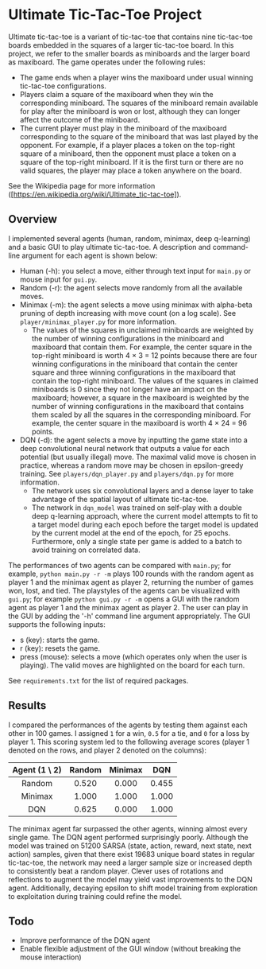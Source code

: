# Ultimate Tic-Tac-Toe Project
Ultimate tic-tac-toe is a variant of tic-tac-toe that contains nine tic-tac-toe boards embedded in the squares of a larger tic-tac-toe board. 
In this project, we refer to the smaller boards as miniboards and the larger board as maxiboard.
The game operates under the following rules:

* The game ends when a player wins the maxiboard under usual winning tic-tac-toe configurations.
* Players claim a square of the maxiboard when they win the corresponding miniboard. The squares of the miniboard remain available for play after the miniboard is won or lost, 
although they can longer affect the outcome of the miniboard.
* The current player must play in the miniboard of the maxiboard corresponding to the square of the miniboard that was last played by the opponent. 
For example, if a player places a token on the top-right square of a miniboard, then the opponent must place a token on a square of the top-right miniboard. 
If it is the first turn or there are no valid squares, the player may place a token anywhere on the board.

See the Wikipedia page for more information ([https://en.wikipedia.org/wiki/Ultimate_tic-tac-toe]).

## Overview
I implemented several agents (human, random, minimax, deep q-learning) and a basic GUI to play ultimate tic-tac-toe. 
A description and command-line argument for each agent is shown below:

* Human (-h): you select a move, either through text input for `main.py` or mouse input for `gui.py`.
* Random (-r): the agent selects move randomly from all the available moves.
* Minimax (-m): the agent selects a move using minimax with alpha-beta pruning of depth increasing with move count (on a log scale). 
See `player/minimax_player.py` for more information.
    * The values of the squares in unclaimed miniboards are weighted by the number of winning configurations in the miniboard and maxiboard that contain them. 
    For example, the center square in the top-right miniboard is worth 4 &times; 3 = 12 points 
    because there are four winning configurations in the miniboard that contain the center square 
    and three winning configurations in the maxiboard that contain the top-right miniboard. 
    The values of the squares in claimed miniboards is 0 since they not longer have an impact on the maxiboard; 
    however, a square in the maxiboard is weighted by the number of winning configurations in the maxiboard that contains them 
    scaled by all the squares in the corresponding miniboard. For example, the center square in the maxiboard is worth 4 &times; 24 = 96 points.
* DQN (-d): the agent selects a move by inputting the game state into a deep convolutional neural network that outputs a value for each potential (but usually illegal) move. 
The maximal valid move is chosen in practice, whereas a random move may be chosen in epsilon-greedy training. 
See `players/dqn_player.py` and `players/dqn.py` for more information.
    * The network uses six convolutional layers and a dense layer to take advantage of the spatial layout of ultimate tic-tac-toe.
    * The network in `dqn_model` was trained on self-play with a double deep q-learning approach, where the current model attempts to fit to a target model during each epoch 
    before the target model is updated by the current model at the end of the epoch, for 25 epochs. 
    Furthermore, only a single state per game is added to a batch to avoid training on correlated data.

The performances of two agents can be compared with `main.py`; 
for example, `python main.py -r -m` plays 100 rounds with the random agent as player 1 and the minimax agent as player 2, returning the number of games won, lost, and tied. 
The playstyles of the agents can be visualized with `gui.py`; for example `python gui.py -r -m` opens a GUI with the random agent as player 1 and the minimax agent as player 2. 
The user can play in the GUI by adding the '-h' command line argument appropriately. The GUI supports the following inputs:
* s (key): starts the game.
* r (key): resets the game.
* press (mouse): selects a move (which operates only when the user is playing).
The valid moves are highlighted on the board for each turn.

See `requirements.txt` for the list of required packages.

## Results
I compared the performances of the agents by testing them against each other in 100 games. I assigned `1` for a win, `0.5` for a tie, and `0` for a loss by player 1. 
This scoring system led to the following average scores (player 1 denoted on the rows, and player 2 denoted on the columns):

| Agent (1 \ 2) | Random | Minimax | DQN |
| :-: | :-: | :-: | :-: |
| Random | 0.520 | 0.000 | 0.455 |
| Minimax | 1.000 | 1.000 | 1.000 |
| DQN | 0.625 | 0.000 | 1.000 |

The minimax agent far surpassed the other agents, winning almost every single game. The DQN agent performed surprisingly poorly.
Although the model was trained on 51200 SARSA (state, action, reward, next state, next action) samples, given that there exist 19683 unique board states in regular tic-tac-toe, 
the network may need a larger sample size or increased depth to consistently beat a random player. 
Clever uses of rotations and reflections to augment the model may yield vast improvements to the DQN agent.
Additionally, decaying epsilon to shift model training from exploration to exploitation during training could refine the model.

## Todo
* Improve performance of the DQN agent
* Enable flexible adjustment of the GUI window (without breaking the mouse interaction)
